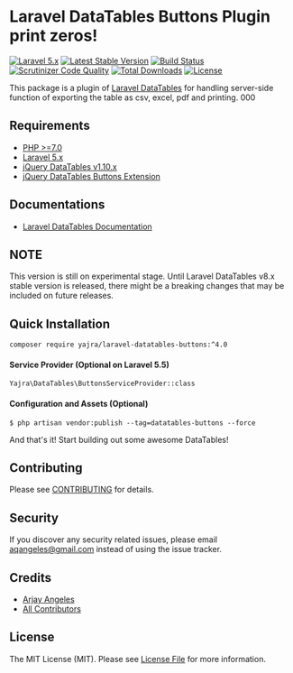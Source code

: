 # Laravel DataTables Buttons Plugin print zeros!

[![Laravel 5.x](https://img.shields.io/badge/Laravel-5.x-orange.svg)](http://laravel.com)
[![Latest Stable Version](https://img.shields.io/packagist/v/yajra/laravel-datatables-buttons.svg)](https://packagist.org/packages/yajra/laravel-datatables-buttons)
[![Build Status](https://travis-ci.org/yajra/laravel-datatables-buttons.svg?branch=master)](https://travis-ci.org/yajra/laravel-datatables-buttons)
[![Scrutinizer Code Quality](https://scrutinizer-ci.com/g/yajra/laravel-datatables-buttons/badges/quality-score.png?b=master)](https://scrutinizer-ci.com/g/yajra/laravel-datatables-buttons/?branch=master)
[![Total Downloads](https://img.shields.io/packagist/dt/yajra/laravel-datatables-buttons.svg)](https://packagist.org/packages/yajra/laravel-datatables-buttons)
[![License](https://img.shields.io/github/license/mashape/apistatus.svg)](https://packagist.org/packages/yajra/laravel-datatables-buttons)

This package is a plugin of [Laravel DataTables](https://github.com/yajra/laravel-datatables) for handling server-side function of exporting the table as csv, excel, pdf and printing. 000

## Requirements
- [PHP >=7.0](http://php.net/)
- [Laravel 5.x](https://github.com/laravel/framework)
- [jQuery DataTables v1.10.x](http://datatables.net/)
- [jQuery DataTables Buttons Extension](https://datatables.net/reference/button/)

## Documentations
- [Laravel DataTables Documentation](http://yajrabox.com/docs/laravel-datatables)

## NOTE
This version is still on experimental stage. Until Laravel DataTables v8.x stable version is released,
there might be a breaking changes that may be included on future releases.

## Quick Installation
`composer require yajra/laravel-datatables-buttons:^4.0`

#### Service Provider (Optional on Laravel 5.5)
`Yajra\DataTables\ButtonsServiceProvider::class`

#### Configuration and Assets (Optional)
`$ php artisan vendor:publish --tag=datatables-buttons --force`

And that's it! Start building out some awesome DataTables!

## Contributing

Please see [CONTRIBUTING](https://github.com/yajra/laravel-datatables-buttons/blob/master/.github/CONTRIBUTING.md) for details.

## Security

If you discover any security related issues, please email [aqangeles@gmail.com](mailto:aqangeles@gmail.com) instead of using the issue tracker.

## Credits

- [Arjay Angeles](https://github.com/yajra)
- [All Contributors](https://github.com/yajra/laravel-datatables-buttons/graphs/contributors)

## License

The MIT License (MIT). Please see [License File](https://github.com/yajra/laravel-datatables-buttons/blob/master/LICENSE.md) for more information.
